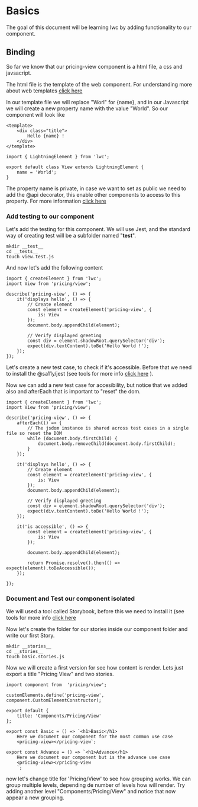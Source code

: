 # Basics
The goal of this document will be learning lwc by adding functionality to our component.

## Binding
So far we know that our pricing-view component is a html file, a css and javsacript. 

The html file is the template of the web component. For understanding more about web templates [click here](https://www.html5rocks.com/en/tutorials/webcomponents/template/) 

In our template file we will replace "Worl" for {name}, and in our Javascript we will create a new property name with the value "World". 
So our component will look like 

````
<template>
    <div class="title">
        Hello {name} !
    </div>
</template>
````

````
import { LightningElement } from 'lwc';

export default class View extends LightningElement {
    name = 'World';
}
````

The property name is private, in case we want to set as public we need to add the @api decorator, this enable other components to access to this property.
For more information [click here](https://lwc.dev/guide/html_templates#data-binding)


### Add testing to our component
Let's add the testing for this component. We will use Jest, and the standard way of creating test will be a subfolder named "__test__".

````
mkdir __test__
cd __tests__
touch view.test.js
````

And now let's add the following content

````
import { createElement } from 'lwc';
import View from 'pricing/view';

describe('pricing-view', () => {
    it('displays hello', () => {
        // Create element
        const element = createElement('pricing-view', {
            is: View
        });
        document.body.appendChild(element);

        // Verify displayed greeting
        const div = element.shadowRoot.querySelector('div');
        expect(div.textContent).toBe('Hello World !');
    });    
});
````

Let's create a new test case, to check if it's accessible. Before that we need to install the @sa11y/jest (see tools for more info [click here](./tools.md#sa11y) ). 

Now we can add a new test case for accesibility, but notice that we added also and afterEach that is important to "reset" the dom.

````
import { createElement } from 'lwc';
import View from 'pricing/view';

describe('pricing-view', () => {
    afterEach(() => {
        // The jsdom instance is shared across test cases in a single file so reset the DOM
        while (document.body.firstChild) {
            document.body.removeChild(document.body.firstChild);
        }
    });

    it('displays hello', () => {
        // Create element
        const element = createElement('pricing-view', {
            is: View
        });
        document.body.appendChild(element);

        // Verify displayed greeting
        const div = element.shadowRoot.querySelector('div');
        expect(div.textContent).toBe('Hello World !');
    });

    it('is accessible', () => {
        const element = createElement('pricing-view', {
            is: View
        });

        document.body.appendChild(element);

        return Promise.resolve().then(() => expect(element).toBeAccessible());
    });
    
});
````

### Document and Test our component isolated
We will used a tool called Storybook, before this we need to install it (see tools for more info [click here](./tools.md#storybook) 

Now let's create the folder for our stories inside our component folder and write our first Story. 

````
mkdir __stories__
cd __stories__
touch basic.stories.js
````

Now we will create a first version for see how content is render. Lets just export a title "Pricing View" and two stories.

````
import component from  'pricing/view';

customElements.define('pricing-view', component.CustomElementConstructor);

export default {
    title: 'Components/Pricing/View'
};

export const Basic = () => `<h1>Basic</h1> 
    Here we document our component for the most common use case
    <pricing-view></pricing-view`;

export const Advance = () => `<h1>Advance</h1> 
    Here we document our component but is the advance use case
    <pricing-view></pricing-view
    `;
````

now let's change title for 'Pricing/View' to see how grouping works. We can group multiple levels, depending de number of levels how will render. Try adding another level "Components/Pricing/View" and notice that now appear a new grouping. 






